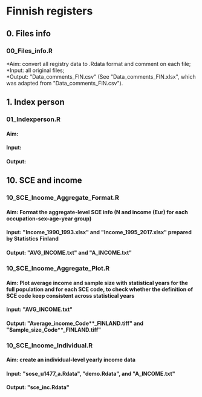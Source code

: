 # Finnish registers


## 0. Files info
### 00_Files_info.R
*Aim: convert all registry data to .Rdata format and comment on each file;  
*Input: all original files;  
*Output: "Data_comments_FIN.csv" (See "Data_comments_FIN.xlsx", which was adapted from "Data_comments_FIN.csv").  



## 1. Index person
### 01_Indexperson.R
#### Aim: 
#### Input: 
#### Output:



## 10. SCE and income
### 10_SCE_Income_Aggregate_Format.R
#### Aim: Format the aggregate-level SCE info (N and income (Eur) for each occupation-sex-age-year group)
#### Input: "Income_1990_1993.xlsx" and "Income_1995_2017.xlsx" prepared by Statistics Finland
#### Output: "AVG_INCOME.txt" and "A_INCOME.txt"

### 10_SCE_Income_Aggregate_Plot.R
#### Aim: Plot average income and sample size with statistical years for the full population and for each SCE code, to check whether the definition of SCE code keep consistent across statistical years
#### Input: "AVG_INCOME.txt"
#### Output: "Average_income_Code**_FINLAND.tiff" and "Sample_size_Code**_FINLAND.tiff"


### 10_SCE_Income_Individual.R
#### Aim: create an individual-level yearly income data
#### Input: "sose_u1477_a.Rdata", "demo.Rdata", and "A_INCOME.txt"
#### Output: "sce_inc.Rdata"











